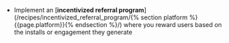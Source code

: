 * Implement an [**incentivized referral program**](/recipes/incentivized_referral_program/{% section platform %}{{page.platform}}{% endsection %}/) where you reward users based on the installs or engagement they generate
